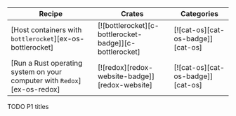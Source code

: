 | Recipe | Crates | Categories |
|--------|--------|------------|
| [Host containers with `bottlerocket`][ex-os-bottlerocket] | [![bottlerocket][c-bottlerocket-badge]][c-bottlerocket] | [![cat-os][cat-os-badge]][cat-os] |
| [Run a Rust operating system on your computer with `Redox`][ex-os-redox] | [![redox][redox-website-badge]][redox-website] | [![cat-os][cat-os-badge]][cat-os] |

<div class="hidden">
TODO P1 titles
</div>
